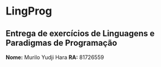 # LingProg
## Entrega de exercícios de Linguagens e Paradigmas de Programação
**Nome:** Murilo Yudji Hara
**RA:** 81726559
